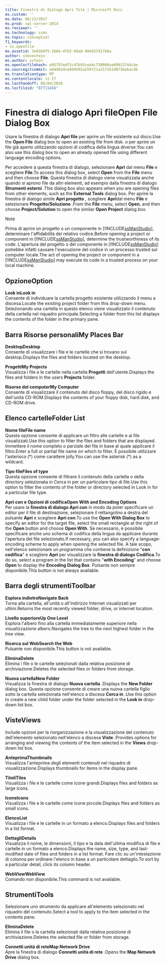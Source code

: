 ```yaml
---
title: Finestra di dialogo Apri file | Microsoft Docs
ms.custom: ''
ms.date: 06/13/2017
ms.prod: sql-server-2014
ms.reviewer: ''
ms.technology: ssms
ms.topic: conceptual
f1_keywords:
- vs.openfile
ms.assetid: 3e01b9f5-2b0a-4fb3-9da8-984d27d17b8a
author: stevestein
ms.author: sstein
ms.openlocfilehash: e95797edf2c47b93cea4c730006aa8991374dcbe
ms.sourcegitcommit: ad4d92dce894592a259721a1571b1d8736abacdb
ms.translationtype: MT
ms.contentlocale: it-IT
ms.lasthandoff: 08/04/2020
ms.locfileid: "87711416"
---
```

# <a name="open-file-dialog-box"></a><span data-ttu-id="d017e-102">Finestra di dialogo Apri file</span><span class="sxs-lookup"><span data-stu-id="d017e-102">Open File Dialog Box</span></span>
  <span data-ttu-id="d017e-103">Usare la finestra di dialogo **Apri file** per aprire un file esistente sul disco.</span><span class="sxs-lookup"><span data-stu-id="d017e-103">Use the **Open File** dialog box to open an existing file from disk.</span></span> <span data-ttu-id="d017e-104">o per aprire un file già aperto utilizzando opzioni di codifica della lingua diverse.</span><span class="sxs-lookup"><span data-stu-id="d017e-104">You can also use this dialog box to open an already opened file using different language encoding options.</span></span>  
  
 <span data-ttu-id="d017e-105">Per accedere a questa finestra di dialogo, selezionare **Apri** dal menu **File** e scegliere **File**.</span><span class="sxs-lookup"><span data-stu-id="d017e-105">To access this dialog box, select **Open** from the **File** menu and then choose **File**.</span></span> <span data-ttu-id="d017e-106">Questa finestra di dialogo viene visualizzata anche quando si aprono file da altri elementi, ad esempio dalla finestra di dialogo **Strumenti esterni** .</span><span class="sxs-lookup"><span data-stu-id="d017e-106">This dialog box also appears when you are opening files from other elements, such as the **External Tools** dialog box.</span></span> <span data-ttu-id="d017e-107">Per aprire la finestra di dialogo simile **Apri progetto** , scegliere **Apri**dal menu **File** e selezionare **Progetto/Soluzione** .</span><span class="sxs-lookup"><span data-stu-id="d017e-107">From the **File** menu, select **Open**, and then choose **Project/Solution** to open the similar **Open Project** dialog box.</span></span>  
  
> [!NOTE]  
>  <span data-ttu-id="d017e-108">Prima di aprire un progetto o un componente in [!INCLUDE[ssManStudio](../../includes/ssmanstudio-md.md)], determinare l'affidabilità del relativo codice.</span><span class="sxs-lookup"><span data-stu-id="d017e-108">Before opening a project or component in [!INCLUDE[ssManStudio](../../includes/ssmanstudio-md.md)], determine the trustworthiness of its code.</span></span> <span data-ttu-id="d017e-109">L'apertura del progetto o del componente in [!INCLUDE[ssManStudio](../../includes/ssmanstudio-md.md)] potrebbe infatti causare l'esecuzione del codice in un processo trusted sul computer locale.</span><span class="sxs-lookup"><span data-stu-id="d017e-109">The act of opening the project or component in a [!INCLUDE[ssManStudio](../../includes/ssmanstudio-md.md)] may execute its code in a trusted process on your local machine.</span></span>  
  
## <a name="option"></a><span data-ttu-id="d017e-110">Opzione</span><span class="sxs-lookup"><span data-stu-id="d017e-110">Option</span></span>  
 <span data-ttu-id="d017e-111">**Look in**</span><span class="sxs-lookup"><span data-stu-id="d017e-111">**Look in**</span></span>  
 <span data-ttu-id="d017e-112">Consente di individuare la cartella progetto esistente utilizzando il menu a discesa.</span><span class="sxs-lookup"><span data-stu-id="d017e-112">Locate the existing project folder from this drop-down menu.</span></span> <span data-ttu-id="d017e-113">Selezionando una cartella in questo elenco viene visualizzato il contenuto della cartella nel riquadro principale.</span><span class="sxs-lookup"><span data-stu-id="d017e-113">Selecting a folder from this list displays the contents of the folder in the primary pane.</span></span>  
  
## <a name="my-places-bar"></a><span data-ttu-id="d017e-114">Barra Risorse personali</span><span class="sxs-lookup"><span data-stu-id="d017e-114">My Places Bar</span></span>  
 <span data-ttu-id="d017e-115">**Desktop**</span><span class="sxs-lookup"><span data-stu-id="d017e-115">**Desktop**</span></span>  
 <span data-ttu-id="d017e-116">Consente di visualizzare i file e le cartelle che si trovano sul desktop.</span><span class="sxs-lookup"><span data-stu-id="d017e-116">Displays the files and folders located on the desktop.</span></span>  
  
 <span data-ttu-id="d017e-117">**Progetti**</span><span class="sxs-lookup"><span data-stu-id="d017e-117">**My Projects**</span></span>  
 <span data-ttu-id="d017e-118">Visualizza i file e le cartelle nella cartella **Progetti** dell'utente.</span><span class="sxs-lookup"><span data-stu-id="d017e-118">Displays the files and folders in the users **Projects** folder.</span></span>  
  
 <span data-ttu-id="d017e-119">**Risorse del computer**</span><span class="sxs-lookup"><span data-stu-id="d017e-119">**My Computer**</span></span>  
 <span data-ttu-id="d017e-120">Consente di visualizzare il contenuto del disco floppy, del disco rigido e dell'unità CD-ROM.</span><span class="sxs-lookup"><span data-stu-id="d017e-120">Displays the contents of your floppy disk, hard disk, and CD-ROM drive.</span></span>  
  
## <a name="folder-list"></a><span data-ttu-id="d017e-121">Elenco cartelle</span><span class="sxs-lookup"><span data-stu-id="d017e-121">Folder List</span></span>  
 <span data-ttu-id="d017e-122">**Nome file**</span><span class="sxs-lookup"><span data-stu-id="d017e-122">**File name**</span></span>  
 <span data-ttu-id="d017e-123">Questa opzione consente di applicare un filtro alle cartelle e ai file visualizzati.</span><span class="sxs-lookup"><span data-stu-id="d017e-123">Use this option to filter the files and folders that are displayed.</span></span> <span data-ttu-id="d017e-124">Immettere il nome completo o parziale del file in base al quale applicare il filtro.</span><span class="sxs-lookup"><span data-stu-id="d017e-124">Enter a full or partial file name on which to filter.</span></span> <span data-ttu-id="d017e-125">È possibile utilizzare l'asterisco (\*) come carattere jolly.</span><span class="sxs-lookup"><span data-stu-id="d017e-125">You can use the asterisk (\*) as a wildcard.</span></span>  
  
 <span data-ttu-id="d017e-126">**Tipo file**</span><span class="sxs-lookup"><span data-stu-id="d017e-126">**Files of type**</span></span>  
 <span data-ttu-id="d017e-127">Questa opzione consente di filtrare il contenuto della cartella o della directory selezionata in Cerca in per un particolare tipo di file.</span><span class="sxs-lookup"><span data-stu-id="d017e-127">Use this option to filter the contents of the folder or directory selected in Look in for a particular file type.</span></span>  
  
 <span data-ttu-id="d017e-128">**Apri con e Opzioni di codifica**</span><span class="sxs-lookup"><span data-stu-id="d017e-128">**Open With and Encoding Options**</span></span>  
 <span data-ttu-id="d017e-129">Per usare la **finestra di dialogo Apri con** in modo da poter specificare un editor per il file di destinazione, selezionare il rettangolino a destra del pulsante **Apri** e scegliere **Apri con**.</span><span class="sxs-lookup"><span data-stu-id="d017e-129">To use the **Open With Dialog Box** to specify an editor for the target file, select the small rectangle at the right of the **Open** button and choose **Open With**.</span></span> <span data-ttu-id="d017e-130">Se necessario, è possibile specificare anche uno schema di codifica della lingua da applicare durante l'apertura del file selezionato.</span><span class="sxs-lookup"><span data-stu-id="d017e-130">If necessary, you can also specify a language-encoding scheme to apply when opening the selected file.</span></span> <span data-ttu-id="d017e-131">A tale scopo, nell'elenco selezionare un programma che contiene la definizione "**con codifica**" e scegliere **Apri** per visualizzare la **finestra di dialogo Codifica**.</span><span class="sxs-lookup"><span data-stu-id="d017e-131">To do so, select a program in the list that contains "**with Encoding**" and choose **Open** to display the **Encoding Dialog Box**.</span></span> <span data-ttu-id="d017e-132">Pulsante non sempre disponibile.</span><span class="sxs-lookup"><span data-stu-id="d017e-132">This button is not always available.</span></span>  
  
## <a name="toolbar"></a><span data-ttu-id="d017e-133">Barra degli strumenti</span><span class="sxs-lookup"><span data-stu-id="d017e-133">Toolbar</span></span>  
 <span data-ttu-id="d017e-134">**Esplora indietro**</span><span class="sxs-lookup"><span data-stu-id="d017e-134">**Navigate Back**</span></span>  
 <span data-ttu-id="d017e-135">Torna alla cartella, all'unità o all'indirizzo Internet visualizzati per ultimi.</span><span class="sxs-lookup"><span data-stu-id="d017e-135">Returns the most recently viewed folder, drive, or internet location.</span></span>  
  
 <span data-ttu-id="d017e-136">**Livello superiore**</span><span class="sxs-lookup"><span data-stu-id="d017e-136">**Up One Level**</span></span>  
 <span data-ttu-id="d017e-137">Esplora l'albero fino alla cartella immediatamente superiore nella visualizzazione albero.</span><span class="sxs-lookup"><span data-stu-id="d017e-137">Navigates the tree to the next highest folder in the tree view.</span></span>  
  
 <span data-ttu-id="d017e-138">**Ricerca sul Web**</span><span class="sxs-lookup"><span data-stu-id="d017e-138">**Search the Web**</span></span>  
 <span data-ttu-id="d017e-139">Pulsante non disponibile.</span><span class="sxs-lookup"><span data-stu-id="d017e-139">This button is not available.</span></span>  
  
 <span data-ttu-id="d017e-140">**Elimina**</span><span class="sxs-lookup"><span data-stu-id="d017e-140">**Delete**</span></span>  
 <span data-ttu-id="d017e-141">Elimina i file o le cartelle selezionati dalla relativa posizione di archiviazione.</span><span class="sxs-lookup"><span data-stu-id="d017e-141">Deletes the selected files or folders from storage.</span></span>  
  
 <span data-ttu-id="d017e-142">**Nuova cartella**</span><span class="sxs-lookup"><span data-stu-id="d017e-142">**New Folder**</span></span>  
 <span data-ttu-id="d017e-143">Visualizza la finestra di dialogo **Nuova cartella** .</span><span class="sxs-lookup"><span data-stu-id="d017e-143">Displays the **New Folder** dialog box.</span></span> <span data-ttu-id="d017e-144">Questa opzione consente di creare una nuova cartella figlio sotto la cartella selezionata nell'elenco a discesa **Cerca in** .</span><span class="sxs-lookup"><span data-stu-id="d017e-144">Use this option to create a new child folder under the folder selected in the **Look in** drop-down list box.</span></span>  
  
## <a name="views"></a><span data-ttu-id="d017e-145">Viste</span><span class="sxs-lookup"><span data-stu-id="d017e-145">Views</span></span>  
 <span data-ttu-id="d017e-146">Include opzioni per la riorganizzazione e la visualizzazione del contenuto dell'elemento selezionato nell'elenco a discesa **Viste** .</span><span class="sxs-lookup"><span data-stu-id="d017e-146">Provides options for arranging and viewing the contents of the item selected in the **Views** drop-down list box.</span></span>  
  
 <span data-ttu-id="d017e-147">**Anteprima**</span><span class="sxs-lookup"><span data-stu-id="d017e-147">**Thumbnails**</span></span>  
 <span data-ttu-id="d017e-148">Visualizza l'anteprima degli elementi contenuti nel riquadro di visualizzazione.</span><span class="sxs-lookup"><span data-stu-id="d017e-148">Displays thumbnails for items in the display pane.</span></span>  
  
 <span data-ttu-id="d017e-149">**Titoli**</span><span class="sxs-lookup"><span data-stu-id="d017e-149">**Tiles**</span></span>  
 <span data-ttu-id="d017e-150">Visualizza i file e le cartelle come icone grandi.</span><span class="sxs-lookup"><span data-stu-id="d017e-150">Displays files and folders as large icons.</span></span>  
  
 <span data-ttu-id="d017e-151">**Icone**</span><span class="sxs-lookup"><span data-stu-id="d017e-151">**Icons**</span></span>  
 <span data-ttu-id="d017e-152">Visualizza i file e le cartelle come icone piccole.</span><span class="sxs-lookup"><span data-stu-id="d017e-152">Displays files and folders as small icons.</span></span>  
  
 <span data-ttu-id="d017e-153">**Elenco**</span><span class="sxs-lookup"><span data-stu-id="d017e-153">**List**</span></span>  
 <span data-ttu-id="d017e-154">Visualizza i file e le cartelle in un formato a elenco.</span><span class="sxs-lookup"><span data-stu-id="d017e-154">Displays files and folders in a list format.</span></span>  
  
 <span data-ttu-id="d017e-155">**Dettagli**</span><span class="sxs-lookup"><span data-stu-id="d017e-155">**Details**</span></span>  
 <span data-ttu-id="d017e-156">Visualizza il nome, le dimensioni, il tipo e la data dell'ultima modifica di file e cartelle in un formato a elenco.</span><span class="sxs-lookup"><span data-stu-id="d017e-156">Displays the name, size, type, and last-modified date of files and folders in a list format.</span></span> <span data-ttu-id="d017e-157">Fare clic su un'intestazione di colonna per ordinare l'elenco in base a un particolare dettaglio.</span><span class="sxs-lookup"><span data-stu-id="d017e-157">To sort by a particular detail, click its column header.</span></span>  
  
 <span data-ttu-id="d017e-158">**WebView**</span><span class="sxs-lookup"><span data-stu-id="d017e-158">**WebView**</span></span>  
 <span data-ttu-id="d017e-159">Comando non disponibile.</span><span class="sxs-lookup"><span data-stu-id="d017e-159">This command is not available.</span></span>  
  
## <a name="tools"></a><span data-ttu-id="d017e-160">Strumenti</span><span class="sxs-lookup"><span data-stu-id="d017e-160">Tools</span></span>  
 <span data-ttu-id="d017e-161">Selezionare uno strumento da applicare all'elemento selezionato nel riquadro del contenuto.</span><span class="sxs-lookup"><span data-stu-id="d017e-161">Select a tool to apply to the item selected in the contents pane.</span></span>  
  
 <span data-ttu-id="d017e-162">**Elimina**</span><span class="sxs-lookup"><span data-stu-id="d017e-162">**Delete**</span></span>  
 <span data-ttu-id="d017e-163">Elimina il file o la cartella selezionati dalla relativa posizione di archiviazione.</span><span class="sxs-lookup"><span data-stu-id="d017e-163">Deletes the selected file or folder from storage.</span></span>  
  
 <span data-ttu-id="d017e-164">**Connetti unità di rete**</span><span class="sxs-lookup"><span data-stu-id="d017e-164">**Map Network Drive**</span></span>  
 <span data-ttu-id="d017e-165">Apre la finestra di dialogo **Connetti unità di rete** .</span><span class="sxs-lookup"><span data-stu-id="d017e-165">Opens the **Map Network Drive** dialog box.</span></span>  
